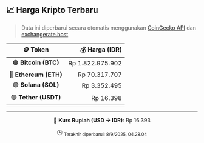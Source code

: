 

<!-- HARGA_KRIPTO -->
## 📈 Harga Kripto Terbaru

> Data ini diperbarui secara otomatis menggunakan [CoinGecko API](https://www.coingecko.com/) dan [exchangerate.host](https://exchangerate.host/)

<div align="center">

| 🪙 Token | 💰 Harga (IDR) |
|:------:|---------------:|
| 🟠 **Bitcoin (BTC)**   | Rp 1.822.975.902 |
| 🔵 **Ethereum (ETH)**  | Rp 70.317.707 |
| 🟣 **Solana (SOL)**    | Rp 3.352.495 |
| 🟢 **Tether (USDT)**   | Rp 16.398 |

---

💱 **Kurs Rupiah (USD → IDR)**: Rp 16.393

🕒 <sub>Terakhir diperbarui: 8/9/2025, 04.28.04</sub>

</div>
<!-- /HARGA_KRIPTO -->